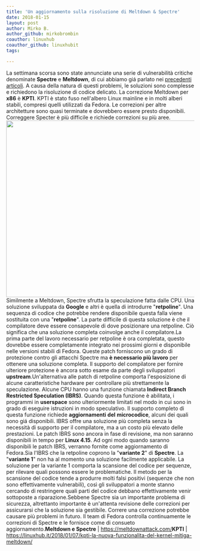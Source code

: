 ```yaml
---
title: 'Un aggiornamento sulla risoluzione di Meltdown & Spectre'
date: 2018-01-15
layout: post
author: Mirko B.
author_github: mirkobrombin
coauthor: linuxhub
coauthor_github: linuxhubit
tags:

---
```

La settimana scorsa sono state annunciate una serie di vulnerabilità critiche denominate <strong>Spectre</strong> e <strong>Meltdown</strong>, di cui abbiamo giá parlato nei <a href="https://linuxhub.it/?s=meltdown">precedenti articoli</a>. A causa della natura di questi problemi, le soluzioni sono complesse e richiedono la risoluzione di codice delicato. La correzione Meltdown per <strong>x86</strong> è <strong>KPTI</strong>. KPTI è stato fuso nell'albero Linux mainline e in molti alberi stabili, compresi quelli utilizzati da Fedora. Le correzioni per altre architetture sono quasi terminate e dovrebbero essere presto disponibili. Correggere Specter è più difficile e richiede correzioni su più aree.<img class="aligncenter size-full wp-image-3558 size-full wp-image-286" src="https://linuxhub.it/wordpress/wp-content/uploads/2018/01/meltdown-spectre-yellow-wallpaper-linuxhub.jpg" alt="" width="710" height="473" />Similmente a Meltdown, Spectre sfrutta la speculazione fatta dalle CPU. Una soluzione sviluppata da <strong>Google</strong> e altri è quella di introdurre "<strong>retpoline</strong>". Una sequenza di codice che potrebbe rendere disponibile questa falla viene sostituita con una "<strong>retpoline</strong>". La parte difficile di questa soluzione è che il compilatore deve essere consapevole di dove posizionare una retpoline. Ciò significa che una soluzione completa coinvolge anche il compilatore.La prima parte del lavoro necessario per retpoline è ora completata, questo dovrebbe essere completamente integrato nei prossimi giorni e disponibile nelle versioni stabili di Fedora. Queste patch forniscono un grado di protezione contro gli attacchi Spectre ma <strong>è necessario più lavoro</strong> per ottenere una soluzione completa. Il supporto del compilatore per fornire ulteriore protezione è ancora sotto esame da parte degli sviluppatori <strong>upstream</strong>.Un'alternativa alle patch di retpoline comporta l'esposizione di alcune caratteristiche hardware per controllare più strettamente la speculazione. Alcune CPU hanno una funzione chiamata<strong> Indirect Branch Restricted Speculation (IBRS)</strong>. Quando questa funzione è abilitata, i programmi in <strong>userspace</strong> sono ulteriormente limitati nel modo in cui sono in grado di eseguire istruzioni in modo speculativo. Il supporto completo di questa funzione richiede <strong>aggiornamenti</strong> <strong>del</strong> <strong>microcodice</strong>, alcuni dei quali sono giá disponibili. IBRS offre una soluzione più completa senza la necessità di supporto per il compilatore, ma a un costo più elevato delle prestazioni. Le patch IBRS sono ancora in fase di revisione, ma non saranno disponibili in tempo per <strong>Linux 4.15</strong>. Ad ogni modo quando saranno disponibili le patch IBRS, verranno fornite come aggiornamento di Fedora.Sia l'IBRS che la retpoline coprono la "<strong>variante 2</strong>" di <strong>Spectre</strong>. La "<strong>variante 1</strong>" non ha al momento una soluzione facilmente applicabile. La soluzione per la variante 1 comporta la scansione del codice per sequenze, per rilevare quali possono essere le problematiche. Il metodo per la scansione del codice tende a produrre molti falsi positivi (sequenze che non sono effettivamente vulnerabili), così gli sviluppatori a monte stanno cercando di restringere quali parti del codice debbano effettivamente venir sottoposte a riparazione.Sebbene Spectre sia un importante problema di sicurezza, altrettanto importante è un'attenta revisione delle correzioni per assicurarsi che la soluzione sia gestibile. Correre una correzione potrebbe causare più problemi in futuro. Il team di Fedora controlla continuamente le correzioni di Spectre e le fornisce come di consueto aggiornamento.<strong>Meltdown e Spectre</strong> | <a href="https://meltdownattack.com/">https://meltdownattack.com/</a><strong>KPTI</strong> | <a href="https://linuxhub.it/2018/01/07/kpti-la-nuova-funzionalita-del-kernel-mitiga-meltdown/">https://linuxhub.it/2018/01/07/kpti-la-nuova-funzionalita-del-kernel-mitiga-meltdown/</a>